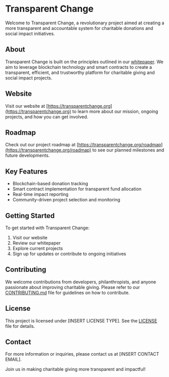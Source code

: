 # Transparent Change

Welcome to Transparent Change, a revolutionary project aimed at creating a more transparent and accountable system for charitable donations and social impact initiatives.

## About

Transparent Change is built on the principles outlined in our [whitepaper](whitepaper.md). We aim to leverage blockchain technology and smart contracts to create a transparent, efficient, and trustworthy platform for charitable giving and social impact projects.

## Website

Visit our website at [https://transparentchange.org](https://transparentchange.org) to learn more about our mission, ongoing projects, and how you can get involved.

## Roadmap

Check out our project roadmap at [https://transparentchange.org/roadmap](https://transparentchange.org/roadmap) to see our planned milestones and future developments.

## Key Features

- Blockchain-based donation tracking
- Smart contract implementation for transparent fund allocation
- Real-time impact reporting
- Community-driven project selection and monitoring

## Getting Started

To get started with Transparent Change:

1. Visit our website
2. Review our whitepaper
3. Explore current projects
4. Sign up for updates or contribute to ongoing initiatives

## Contributing

We welcome contributions from developers, philanthropists, and anyone passionate about improving charitable giving. Please refer to our [CONTRIBUTING.md](CONTRIBUTING.md) file for guidelines on how to contribute.

## License

This project is licensed under [INSERT LICENSE TYPE]. See the [LICENSE](LICENSE) file for details.

## Contact

For more information or inquiries, please contact us at [INSERT CONTACT EMAIL].

Join us in making charitable giving more transparent and impactful!
